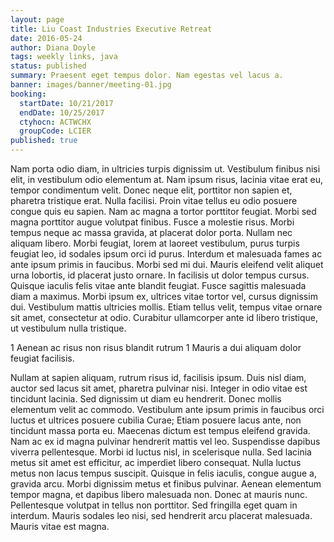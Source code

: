 ```yaml
---
layout: page
title: Liu Coast Industries Executive Retreat
date: 2016-05-24
author: Diana Doyle
tags: weekly links, java
status: published
summary: Praesent eget tempus dolor. Nam egestas vel lacus a.
banner: images/banner/meeting-01.jpg
booking:
  startDate: 10/21/2017
  endDate: 10/25/2017
  ctyhocn: ACTWCHX
  groupCode: LCIER
published: true
---
```

Nam porta odio diam, in ultricies turpis dignissim ut. Vestibulum finibus nisi elit, in vestibulum odio elementum at. Nam ipsum risus, lacinia vitae erat eu, tempor condimentum velit. Donec neque elit, porttitor non sapien et, pharetra tristique erat. Nulla facilisi. Proin vitae tellus eu odio posuere congue quis eu sapien. Nam ac magna a tortor porttitor feugiat. Morbi sed magna porttitor augue volutpat finibus. Fusce a molestie risus.
Morbi tempus neque ac massa gravida, at placerat dolor porta. Nullam nec aliquam libero. Morbi feugiat, lorem at laoreet vestibulum, purus turpis feugiat leo, id sodales ipsum orci id purus. Interdum et malesuada fames ac ante ipsum primis in faucibus. Morbi sed mi dui. Mauris eleifend velit aliquet urna lobortis, id placerat justo ornare. In facilisis ut dolor tempus cursus. Quisque iaculis felis vitae ante blandit feugiat. Fusce sagittis malesuada diam a maximus. Morbi ipsum ex, ultrices vitae tortor vel, cursus dignissim dui. Vestibulum mattis ultricies mollis. Etiam tellus velit, tempus vitae ornare sit amet, consectetur at odio. Curabitur ullamcorper ante id libero tristique, ut vestibulum nulla tristique.

1 Aenean ac risus non risus blandit rutrum
1 Mauris a dui aliquam dolor feugiat facilisis.

Nullam at sapien aliquam, rutrum risus id, facilisis ipsum. Duis nisl diam, auctor sed lacus sit amet, pharetra pulvinar nisi. Integer in odio vitae est tincidunt lacinia. Sed dignissim ut diam eu hendrerit. Donec mollis elementum velit ac commodo. Vestibulum ante ipsum primis in faucibus orci luctus et ultrices posuere cubilia Curae; Etiam posuere lacus ante, non tincidunt massa porta eu.
Maecenas dictum est tempus eleifend gravida. Nam ac ex id magna pulvinar hendrerit mattis vel leo. Suspendisse dapibus viverra pellentesque. Morbi id luctus nisl, in scelerisque nulla. Sed lacinia metus sit amet est efficitur, ac imperdiet libero consequat. Nulla luctus metus non lacus tempus suscipit. Quisque in felis iaculis, congue augue a, gravida arcu. Morbi dignissim metus et finibus pulvinar. Aenean elementum tempor magna, et dapibus libero malesuada non. Donec at mauris nunc. Pellentesque volutpat in tellus non porttitor. Sed fringilla eget quam in interdum. Mauris sodales leo nisi, sed hendrerit arcu placerat malesuada. Mauris vitae est magna.
